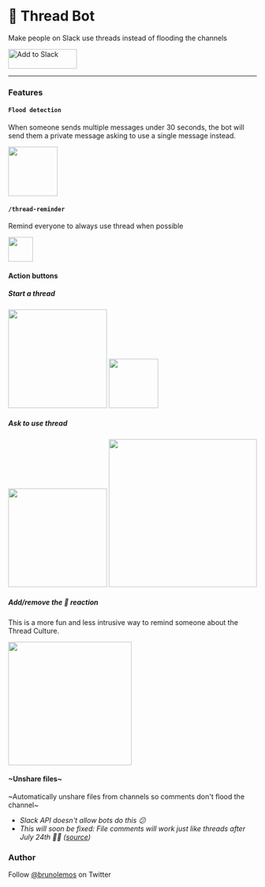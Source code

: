 # 👀 Thread Bot
Make people on Slack use threads instead of flooding the channels

<a href="https://slack.com/oauth/authorize?client_id=351867349926.351110503493&scope=bot,commands,chat:write:bot" target="_blank"><img alt="Add to Slack" height="40" width="139" src="https://platform.slack-edge.com/img/add_to_slack.png" srcset="https://platform.slack-edge.com/img/add_to_slack.png 1x, https://platform.slack-edge.com/img/add_to_slack@2x.png 2x" /></a>

---

### Features

#### `Flood detection`
When someone sends multiple messages under 30 seconds, the bot will send them a private message asking to use a single message instead.

<img height="100" src="https://user-images.githubusercontent.com/619186/43112587-2b04c0d8-8ecd-11e8-8870-486742fefcaa.png" />

<!--
#### ~Thread Bot is typing~
_Disabled as requested by the Slack Team_<br/>
~Show `Thread Bot is typing` whenever someone types,<br/>
so the person remembers to use thread instead of flooding the channel.<br/>
<img height="100" src="https://user-images.githubusercontent.com/619186/42146134-3c67cd30-7d9c-11e8-9586-05d2c91f0e91.png" />~
-->

<!--
### `/thread` command
Start a new thread
-->

#### `/thread-reminder`
Remind everyone to always use thread when possible

<img height="50" src="https://user-images.githubusercontent.com/619186/42146315-64c80366-7d9d-11e8-8114-231a85da6229.png"/>


#### Action buttons

##### Start a thread

<img height="200" src="https://user-images.githubusercontent.com/619186/42252412-e2d8fb0e-7f12-11e8-911a-ed6867c787a6.png" />

<img height="100" src="https://user-images.githubusercontent.com/619186/42252377-adc70e24-7f12-11e8-9c0c-ae45ff27ce26.png" />


##### Ask to use thread

<img height="200" src="https://user-images.githubusercontent.com/619186/42252407-dbb4531e-7f12-11e8-9dc6-6b88dae43914.png" />

<img height="300" src="https://user-images.githubusercontent.com/619186/42146263-17201748-7d9d-11e8-8dd6-ff0621fc72c8.png"/>

##### Add/remove the 👀 reaction

This is a more fun and less intrusive way to remind someone about the Thread Culture.

<img height="250" src="https://user-images.githubusercontent.com/619186/42253880-49cd381e-7f1a-11e8-961e-b17abb87f698.png" />

#### ~Unshare files~
~Automatically unshare files from channels so comments don't flood the channel~<br/>
  - _Slack API doesn't allow bots do this 😕_
  - _This will soon be fixed: File comments will work just like threads after July 24th 🎉🎉 ([source](https://api.slack.com/changelog/2018-05-file-threads-soon-tread))_

### Author

Follow [@brunolemos](https://twitter.com/brunolemos) on Twitter
